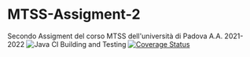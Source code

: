 # MTSS-Assigment-2
Secondo Assigment del corso MTSS dell'università di Padova A.A. 2021-2022
![Java CI Building and Testing](https://github.com/BackToFrancesco/MTSS-Assigment-2/actions/workflows/build.yml/badge.svg)
[![Coverage Status](https://coveralls.io/repos/github/BackToFrancesco/MTSS-Assigment-2/badge.svg?branch=main)](https://coveralls.io/github/BackToFrancesco/MTSS-Assigment-2?branch=main)
